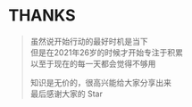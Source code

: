 # THANKS

> 虽然说开始行动的最好时机是当下  
> 但是在2021年26岁的时候才开始专注于积累  
> 以至于现在的每一天都会觉得不够用  
>   
> 知识是无价的，很高兴能给大家分享出来  
> 最后感谢大家的 Star 

